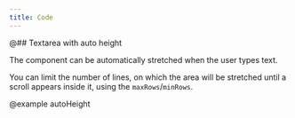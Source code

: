 ```yaml
---
title: Code
---
```


@## Textarea with auto height

The component can be automatically stretched when the user types text.

You can limit the number of lines, on which the area will be stretched until a scroll appears inside it, using the `maxRows`/`minRows`.

@example autoHeight
